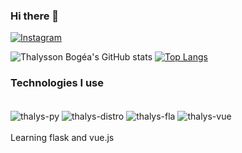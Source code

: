 ### Hi there 👋
[![Instagram](https://img.shields.io/badge/Instagram-E4405F?style=for-the-badge&logo=instagram&logoColor=white)](https://www.instagram.com/thalyssonbogea/)

![Thalysson Bogéa's GitHub stats](https://github-readme-stats.vercel.app/api?username=bogeabr&show_icons=true&count_private=true&theme=dracula)
[![Top Langs](https://github-readme-stats.vercel.app/api/top-langs/?username=bogeabr&layout=compact)](https://github.com/anuraghazra/github-readme-stats)
### Technologies I use
<div style="display: inline_block"><br>
  <img align="center" alt="thalys-py" src="https://img.shields.io/badge/Python-3776AB?style=for-the-badge&logo=python&logoColor=white"/>
  <img align="center" alt="thalys-distro" src="https://img.shields.io/badge/Arch_Linux-1793D1?style=for-the-badge&logo=arch-linux&logoColor=white" />
  <img align="center" alt="thalys-fla" src="https://img.shields.io/badge/Flask-000000?style=for-the-badge&logo=flask&logoColor=white" />
  <img align="center" alt="thalys-vue" src="https://img.shields.io/badge/Vue.js-35495E?style=for-the-badge&logo=vue.js&logoColor=4FC08D" />
</div><br>
Learning flask and vue.js
